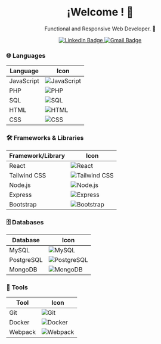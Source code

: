 <!-- Encabezado principal -->
<h1 align="center">¡Welcome ! 👋</h1>

<!-- Descripción breve -->
<p align="center">
 Functional and Responsive Web Developer. 🚀
</p>
<!-- medios comunicacion  -->
<!-- Medios de Comunicación -->
<div align="center" id="badges">
  <a href="https://www.linkedin.com/in/facundo-aguilar-014265261/" target="_blank">
    <img src="https://img.shields.io/badge/LinkedIn-blue?style=for-the-badge&logo=linkedin&logoColor=white" alt="LinkedIn Badge"/>
  </a>
  <a href="mailto:facuam25@gmail.com">
    <img src="https://img.shields.io/badge/Gmail-D14836?style=for-the-badge&logo=gmail&logoColor=white" alt="Gmail Badge"/>
  </a>
</div>

### 🌐 **Languages**

| Language  | Icon                                                                                 |
|-----------|--------------------------------------------------------------------------------------|
| JavaScript | ![JavaScript](https://img.shields.io/badge/JavaScript-F7DF1E?style=for-the-badge&logo=javascript&logoColor=black) |
| PHP       | ![PHP](https://img.shields.io/badge/PHP-777BB4?style=for-the-badge&logo=php&logoColor=white) |
| SQL       | ![SQL](https://img.shields.io/badge/SQL-003B57?style=for-the-badge&logo=sqlite&logoColor=white) |
| HTML      | ![HTML](https://img.shields.io/badge/HTML-E34F26?style=for-the-badge&logo=html5&logoColor=white) |
| CSS       | ![CSS](https://img.shields.io/badge/CSS-1572B6?style=for-the-badge&logo=css3&logoColor=white) |

### 🛠️ **Frameworks & Libraries**

| Framework/Library | Icon                                                                                   |
|-------------------|----------------------------------------------------------------------------------------|
| React             | ![React](https://img.shields.io/badge/React-61DAFB?style=for-the-badge&logo=react&logoColor=black) |
| Tailwind CSS      | ![Tailwind CSS](https://img.shields.io/badge/Tailwind_CSS-06B6D4?style=for-the-badge&logo=tailwind-css&logoColor=white) |
| Node.js            | ![Node.js](https://img.shields.io/badge/Node.js-339933?style=for-the-badge&logo=node.js&logoColor=white) |
| Express            | ![Express](https://img.shields.io/badge/Express.js-000000?style=for-the-badge&logo=express&logoColor=white) |
| Bootstrap         | ![Bootstrap](https://img.shields.io/badge/Bootstrap-563D7C?style=for-the-badge&logo=bootstrap&logoColor=white) |

### 🗄️ **Databases**

| Database  | Icon                                                                                   |
|-----------|----------------------------------------------------------------------------------------|
| MySQL     | ![MySQL](https://img.shields.io/badge/MySQL-4479A1?style=for-the-badge&logo=mysql&logoColor=white) |
| PostgreSQL| ![PostgreSQL](https://img.shields.io/badge/PostgreSQL-4169E1?style=for-the-badge&logo=postgresql&logoColor=white) |
| MongoDB   | ![MongoDB](https://img.shields.io/badge/MongoDB-47A248?style=for-the-badge&logo=mongodb&logoColor=white) |

### 🧩 **Tools**

| Tool      | Icon                                                                                   |
|-----------|----------------------------------------------------------------------------------------|
| Git       | ![Git](https://img.shields.io/badge/Git-F05032?style=for-the-badge&logo=git&logoColor=white) |
| Docker    | ![Docker](https://img.shields.io/badge/Docker-2496ED?style=for-the-badge&logo=docker&logoColor=white) |
| Webpack   | ![Webpack](https://img.shields.io/badge/Webpack-8DD6F9?style=for-the-badge&logo=webpack&logoColor=black) |



